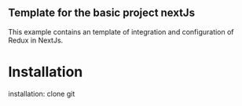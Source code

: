 ## Template for the basic project nextJs

This example contains an template of integration and configuration of Redux in NextJs.

# Installation
installation: clone git <rep>
